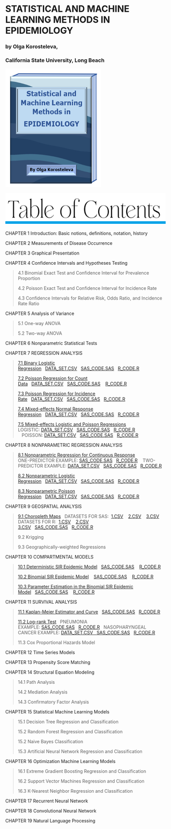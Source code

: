 <html>

 <div>
  <h1>STATISTICAL AND MACHINE LEARNING METHODS IN EPIDEMIOLOGY</h1>
  <h3>by Olga Korosteleva,</h3>
  <h3>California State University, Long Beach</h3>
 </div>
   <div>
  <img src="cover.png" style="width:300px;height:370px;"> 
  </div>
  <br>
     <img src="toc.png" style="width:550px;height:100px;"> 
 <p>CHAPTER 1  Introduction: Basic notions, definitions, notation, history</p>
 <p>CHAPTER 2  Measurements of Disease Occurrence</p>
 <p>CHAPTER 3 Graphical Presentation</p>
 <p>CHAPTER 4 Confidence Intervals and Hypotheses Testing</p>
 <blockquote>
  <p>4.1 Binomial Exact Test and Confidence Interval for Prevalence Proportion</p>
  <p>4.2 Poisson Exact Test and Confidence Interval for Incidence Rate</p>
  <p>4.3 Confidence Intervals for Relative Risk, Odds Ratio, and Incidence Rate Ratio</p>
 </blockquote>
 <p>CHAPTER 5 Analysis of Variance</p>
 <blockquote>
  <p>5.1 One-way ANOVA</p>
  <p>5.2 Two-way ANOVA</p>
 </blockquote>
 <p>CHAPTER 6 Nonparametric Statistical Tests</p>
 <p>CHAPTER 7 REGRESSION ANALYSIS</p>
 <blockquote>
  <p><a href="7_1_BinaryLogisticRegression.pdf">7.1 Binary Logistic Regression</a>&nbsp;&nbsp;&nbsp;<a href="pneumonia_data.csv">DATA_SET.CSV</a>&nbsp;&nbsp;&nbsp;<a href="BinaryLogisticRegression.sas">SAS_CODE.SAS</a>&nbsp;&nbsp;&nbsp;<a href="BinaryLogisticRegression.R">R_CODE.R</a></p>
  <p><a href="7_2_PoissonRegressionCount.pdf">7.2 Poisson Regression for Count Data</a>&nbsp;&nbsp;&nbsp;<a href="hospital_stay.csv">DATA_SET.CSV</a>&nbsp;&nbsp;&nbsp;<a href="PoissonRegressionCount.sas">SAS_CODE.SAS</a>&nbsp;&nbsp;&nbsp;
   <a href="PoissonRegressionCount.R">R_CODE.R</a></p>
  <p><a href="7_3_PoissonRegressionIncidenceRate.pdf">7.3 Poisson Regression for Incidence Rate</a>&nbsp;&nbsp;&nbsp;<a href="thrombosis_data.csv">DATA_SET.CSV</a>&nbsp;&nbsp;&nbsp;<a href="PoissonRegressionIncidenceRate.sas">SAS_CODE.SAS</a>&nbsp;&nbsp;&nbsp;<a href="PoissonRegressionIncidenceRate.R">R_CODE.R</a></p>
  <p><a href="7_4_MixedEffectsNormalRegression.pdf">7.4 Mixed-effects Normal Response Regression</a>&nbsp;&nbsp;&nbsp;<a href="LDLdata.csv">DATA_SET.CSV</a>&nbsp;&nbsp;&nbsp;<a href="MixedEffectsNormalRegression.sas">SAS_CODE.SAS</a>&nbsp;&nbsp;&nbsp;<a href="MixedEffectsNormalRegression.R">R_CODE.R</a></p>
  <p><a href="7_5_MixedEffectsLogisticPoissonRegressions.pdf">7.5 Mixed-effects Logistic and Poisson Regressions</a><br>LOGISTIC:&nbsp;<a href="respiratory_infection.csv">DATA_SET.CSV</a>&nbsp;&nbsp;&nbsp;<a href="MixedEffectsLogisticRegression.sas">SAS_CODE.SAS</a>&nbsp;&nbsp;&nbsp;<a href="MixedEffectsLogisticRegression.R">R_CODE.R</a>
 &nbsp;&nbsp;&nbsp;POISSON:&nbsp;<a href="skin_cancer_data.csv">DATA_SET.CSV</a>&nbsp;&nbsp;&nbsp;<a href="MixedEffectsPoissonRegression.sas">SAS_CODE.SAS</a>&nbsp;&nbsp;&nbsp;<a href="MixedEffectsPoissonRegression.R">R_CODE.R</a> </p>
 </blockquote>
 <p>CHAPTER 8 NONPARAMETRIC REGRESSION ANALYSIS</p>
 <blockquote>
   <p><a href="8_1_NonparametricRegressionContinuousResponse.pdf">8.1 Nonparametric Regression for Continuous Response</a><br>ONE-PREDICTOR EXAMPLE:&nbsp;<a href="Loess1Predictor.sas">SAS_CODE.SAS</a>&nbsp;&nbsp;&nbsp;<a href="Loess1Predictor.R">R_CODE.R</a>
 &nbsp;&nbsp;&nbsp;TWO-PREDICTOR EXAMPLE:&nbsp;<a href="LDL_data.csv">DATA_SET.CSV</a>&nbsp;&nbsp;&nbsp;<a href="Loess2Predictors.sas">SAS_CODE.SAS</a>&nbsp;&nbsp;&nbsp;<a href="Loess2Predictors.R">R_CODE.R</a> </p>
  <p><a href="8_2_NonparametricLogisticRegression.pdf">8.2 Nonparametric Logistic Regression</a>&nbsp;&nbsp;&nbsp;<a href="respiratory_infection.csv">DATA_SET.CSV</a>&nbsp;&nbsp;&nbsp;<a href="NonparametricLogisticRegression.sas">SAS_CODE.SAS</a>&nbsp;&nbsp;&nbsp;<a href="NonparametricLogisticRegression.R">R_CODE.R</a></p>
   <p><a href="8_3_NonparametricPoissonRegression.pdf">8.3 Nonparametric Poisson Regression</a>&nbsp;&nbsp;&nbsp;<a href="skin_cancer_data.csv">DATA_SET.CSV</a>&nbsp;&nbsp;&nbsp;<a href="NonparametricPoissonRegression.sas">SAS_CODE.SAS</a>&nbsp;&nbsp;&nbsp;<a href="NonparametricPoissonRegression.R">R_CODE.R</a></p>
 </blockquote>
 <p>CHAPTER 9 GEOSPATIAL ANALYSIS</p>
  <blockquote>
   <p><a href="9_1_ChoroplethMaps.pdf">9.1 Choropleth Maps</a>&nbsp;&nbsp;&nbsp;DATASETS FOR SAS:&nbsp;
    <a href="WestNileVirusCasesSAS.csv">1.CSV</a>&nbsp;&nbsp;&nbsp; 
    <a href="CA_Diabetes_by_CountySAS.csv">2.CSV</a>&nbsp;&nbsp;&nbsp; 
    <a href="AfricaMalariaCases.csv">3.CSV</a><br>
    DATASETS FOR R:&nbsp;
    <a href="WestNileVirusCasesR.csv">1.CSV</a>&nbsp;&nbsp;&nbsp; 
    <a href="CA_Diabetes_by_CountyR.csv">2.CSV</a>&nbsp;&nbsp;&nbsp; 
    <a href="AfricaMalariaCases.csv">3.CSV</a>&nbsp;&nbsp;&nbsp;<a href="ChoroplethMaps.sas">SAS_CODE.SAS</a>&nbsp;&nbsp;&nbsp;<a href="ChoroplethMaps.R">R_CODE.R</a></p>
    <p>9.2 Krigging</p>
    <p>9.3 Geographically-weighted Regressions</p>
  </blockquote>
 <p>CHAPTER 10 COMPARTMENTAL MODELS</p>
 <blockquote>
  <p><a href="10_1_DeterministicSIREpidemicModel.pdf">10.1 Deterministic SIR Epidemic Model</a>&nbsp;&nbsp;&nbsp;<a href="DeterministicSIREpidemicModel.sas">SAS_CODE.SAS</a>
   &nbsp;&nbsp;&nbsp;<a href="DeterministicSIREpidemicModel.R">R_CODE.R</a></p>
    <p><a href="10_2_BinomialSIREpidemicModel.pdf">10.2 Binomial SIR Epidemic Model</a>
     &nbsp;&nbsp;&nbsp;<a href="BinomialSIREpidemicModel.sas">SAS_CODE.SAS</a>
   &nbsp;&nbsp;&nbsp;<a href="BinomialSIREpidemicModel.R">R_CODE.R</a></p>
      <p><a href="10_3_BinomialSIRModelParameterEstimation.pdf">10.3 Parameter Estimation in the Binomial SIR Epidemic Model</a>&nbsp;&nbsp;&nbsp;<a href="BinomialSIRModelParameterEstimation.sas">SAS_CODE.SAS</a>
   &nbsp;&nbsp;&nbsp;<a href="BinomialSIRModelParameterEstimation.R">R_CODE.R</a></p>
 </blockquote>
 <p>CHAPTER 11 SURVIVAL ANALYSIS</p>
 <blockquote>
  <p><a href="11_1_KMEstimatorCurve.pdf">11.1 Kaplan-Meier Estimator and Curve</a>&nbsp;&nbsp;&nbsp;<a href="KMEstimatorCurve.sas">SAS_CODE.SAS</a>&nbsp;&nbsp;&nbsp;<a href="KMEstimatorCurve.R">R_CODE.R</a></p>
    <p><a href="11_2_LogRankTest.pdf">11.2 Log-rank Test</a>&nbsp;&nbsp;&nbsp;PNEUMONIA EXAMPLE:&nbsp;<a href="LogRankTestPneumonia.sas">SAS_CODE.SAS</a>&nbsp;&nbsp;&nbsp;<a href="LogRankTestPneumonia.R">R_CODE.R</a>&nbsp;&nbsp;&nbsp;NASOPHARYNGEAL CANCER EXAMPLE:&nbsp;<a href="nasopharyngeal_cancer_data.csv">DATA_SET.CSV&nbsp;&nbsp;&nbsp;<a href="LogRankTestNasopharyngealCancer.sas">SAS_CODE.SAS</a>&nbsp;&nbsp;&nbsp;<a href="LogRankTestNasopharyngealCancer.R">R_CODE.R</a></p>
  <p>11.3 Cox Proportional Hazards Model</p>
 </blockquote>
 <p>CHAPTER 12 Time Series Models</p>
 <p>CHAPTER 13 Propensity Score Matching</p>
 <p>CHAPTER 14 Structural Equation Modeling</p>
 <blockquote>
  <p>14.1 Path Analysis</p>
  <p>14.2 Mediation Analysis</p>
  <p>14.3 Confirmatory Factor Analysis</p>
 </blockquote>
 <p> CHAPTER 15 Statistical Machine Learning Models</p>
  <blockquote>
  <p>15.1 Decision Tree Regression and Classification</p>
  <p>15.2 Random Forest Regression and Classification</p>
  <p>15.2 Naive Bayes Classification</p>
  <p>15.3 Artificial Neural Network Regression and Classification</p>
 </blockquote>
 <p>CHAPTER 16 Optimization Machine Learning Models</p>
 <blockquote>
  <p>16.1 Extreme Gradient Boosting Regression and Classification</p>
  <p>16.2 Support Vector Machines Regression and Classification</p>
  <p>16.3 K-Nearest Neighbor Regression and Classification</p>
 </blockquote>
  <p>CHAPTER 17 Recurrent Neural Network</p>
  <p>CHAPTER 18 Convolutional Neural Network</p>
  <p>CHAPTER 19 Natural Language Processing</p>
</html>
